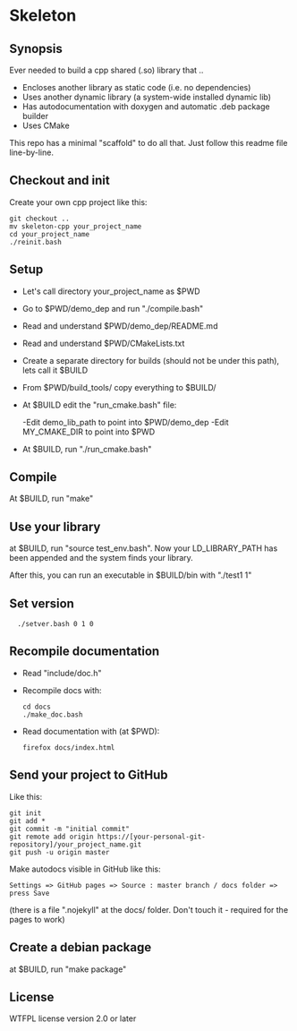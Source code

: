 # Skeleton

## Synopsis

Ever needed to build a cpp shared (.so) library that ..

  - Encloses another library as static code (i.e. no dependencies)
  - Uses another dynamic library (a system-wide installed dynamic lib)
  - Has autodocumentation with doxygen and automatic .deb package builder
  - Uses CMake

This repo has a minimal "scaffold" to do all that.  Just follow this readme file line-by-line.

## Checkout and init

Create your own cpp project like this:

    git checkout ..
    mv skeleton-cpp your_project_name
    cd your_project_name
    ./reinit.bash
    
## Setup

- Let's call directory your_project_name as $PWD
- Go to $PWD/demo_dep and run "./compile.bash"
- Read and understand $PWD/demo_dep/README.md
- Read and understand $PWD/CMakeLists.txt
- Create a separate directory for builds (should not be under this path), lets call it $BUILD
- From $PWD/build_tools/ copy everything to $BUILD/
- At $BUILD edit the "run_cmake.bash" file:

    -Edit demo_lib_path to point into $PWD/demo_dep
    -Edit MY_CMAKE_DIR to point into $PWD

- At $BUILD, run "./run_cmake.bash"

## Compile

At $BUILD, run "make"

## Use your library

at $BUILD, run "source test_env.bash".  Now your LD_LIBRARY_PATH has been appended and the system finds your library.

After this, you can run an executable in $BUILD/bin with "./test1 1"

## Set version

      ./setver.bash 0 1 0

## Recompile documentation

- Read "include/doc.h"
- Recompile docs with:

      cd docs
      ./make_doc.bash

- Read documentation with (at $PWD):

      firefox docs/index.html

## Send your project to GitHub

Like this:

    git init
    git add *
    git commit -m "initial commit"
    git remote add origin https://[your-personal-git-repository]/your_project_name.git
    git push -u origin master

Make autodocs visible in GitHub like this:

    Settings => GitHub pages => Source : master branch / docs folder => press Save
    
(there is a file ".nojekyll" at the docs/ folder.  Don't touch it - required for the pages to work)

## Create a debian package

at $BUILD, run "make package"

## License

WTFPL license version 2.0 or later

